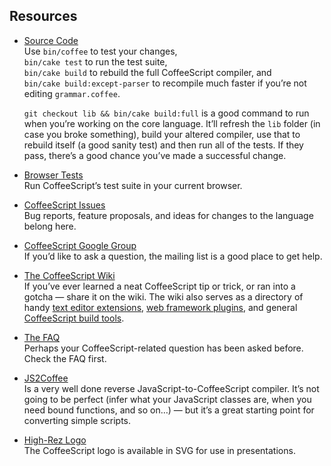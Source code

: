 ## Resources

*   [Source Code](https://github.com/jashkenas/coffeescript/)<br>
    Use `bin/coffee` to test your changes,<br>
    `bin/cake test` to run the test suite,<br>
    `bin/cake build` to rebuild the full CoffeeScript compiler, and<br>
    `bin/cake build:except-parser` to recompile much faster if you’re not editing `grammar.coffee`.

    `git checkout lib && bin/cake build:full` is a good command to run when you’re working on the core language. It’ll refresh the `lib` folder (in case you broke something), build your altered compiler, use that to rebuild itself (a good sanity test) and then run all of the tests. If they pass, there’s a good chance you’ve made a successful change.
*   [Browser Tests](test.html)<br>
    Run CoffeeScript’s test suite in your current browser.
*   [CoffeeScript Issues](https://github.com/jashkenas/coffeescript/issues)<br>
    Bug reports, feature proposals, and ideas for changes to the language belong here.
*   [CoffeeScript Google Group](https://groups.google.com/forum/#!forum/coffeescript)<br>
    If you’d like to ask a question, the mailing list is a good place to get help.
*   [The CoffeeScript Wiki](https://github.com/jashkenas/coffeescript/wiki)<br>
    If you’ve ever learned a neat CoffeeScript tip or trick, or ran into a gotcha — share it on the wiki. The wiki also serves as a directory of handy [text editor extensions](https://github.com/jashkenas/coffeescript/wiki/Text-editor-plugins), [web framework plugins](https://github.com/jashkenas/coffeescript/wiki/Web-framework-plugins), and general [CoffeeScript build tools](https://github.com/jashkenas/coffeescript/wiki/Build-tools).
*   [The FAQ](https://github.com/jashkenas/coffeescript/wiki/FAQ)<br>
    Perhaps your CoffeeScript-related question has been asked before. Check the FAQ first.
*   [JS2Coffee](http://js2coffee.org)<br>
    Is a very well done reverse JavaScript-to-CoffeeScript compiler. It’s not going to be perfect (infer what your JavaScript classes are, when you need bound functions, and so on…) — but it’s a great starting point for converting simple scripts.
*   [High-Rez Logo](https://github.com/jashkenas/coffeescript/tree/master/documentation/images)<br>
    The CoffeeScript logo is available in SVG for use in presentations.
